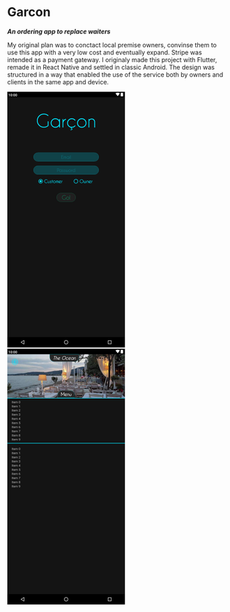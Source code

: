# Garcon
***An ordering app to replace waiters***

My original plan was to conctact local premise owners, convinse them to use this app with a very low cost and eventually expand. Stripe was intended as a payment gateway. I originaly made this project with Flutter, remade it in React Native and settled in classic Android. The design was structured in a way that enabled the use of the service both by owners and clients in the same app and device.

![](./1.png) ![](./2.png)
